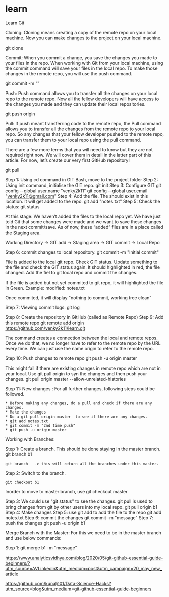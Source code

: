 # learn
Learn Git 


Cloning: Cloning means creating a copy of the remote repo on your local machine. Now you can make changes to the project on your local machine.

git clone <Repo-URL>

Commit: When you commit a change, you save the changes you made to your files in the repo. When working with Git from your local machine, using the commit command will save your files in the local repo. To make those changes in the remote repo, you will use the push command.

git commit -m “<commit message>”

Push: Push command allows you to transfer all the changes on your local repo to the remote repo. Now all the fellow developers will have access to the changes you made and they can update their local repositories.

git push origin <branch>


Pull: If push meant transferring code to the remote repo, the Pull command allows you to transfer all the changes from the remote repo to your local repo. So any changes that your fellow developer pushed to the remote repo, you can transfer them to your local repo using the pull command.

There are a few more terms that you will need to know but they are not required right now. We will cover them in detail in the latter part of this article. For now, let’s create our very first GitHub repository!

git pull <remote-repo>


Step 1: Using cd command in GIT Bash, move to the project folder
Step 2: Using init command, initialise the GIT repo. 
	git init
Step 3: Configure GIT
	git config --global user.name "venky2k11"
	git config --global user.email "venky2k11@gmail.com"
Step 4: Add the file. The should exist in this location. It will get added to the repo. 
	git add "notes.txt"
Step 5: Check the status:
	git status

At this stage: We haven’t added the files to the local repo yet. We have just told Git that some changes were made and we want to save these changes in the next commit/save. As of now, these “added” files are in a place called the Staging area. 

Working Directory -> GIT add -> Staging area -> GIT commit -> Local Repo

Step 6: commit changes to local repository.
	git commit -m "Initial commit"
	
File is added to the local git repo. Check GIT status. Update something to the file and check the GIT status again. It should highlighted in red, the file changed. 
Add the fiel to git local repo and commit the changes. 

If the file is added but not yet commited to git repo, it will highlighted the file in Green. Example: modified:   notes.txt

Once commited, it will display "nothing to commit, working tree clean"

Step 7: Viewing commit logs:
	git log
	
Step 8: Create the repository in GitHub (called as Remote Repo)
Step 9: Add this remote repo
	git remote add origin https://github.com/venky2k11/learn.git
	
The command creates a connection between the local and remote repos. Once we do that, we no longer have to refer to the remote repo by the URL every time. We can just use the name origin to refer to the remote repo.

Step 10: Push changes to remote repo 
	git push -u origin master

This might fail if there are existing changes in remote repo which are not in your local. 
Use git pull origin <branch-name> to syn the changes and then push your changes. 
	git pull origin master --allow-unrelated-histories 
	
Step 11: New changes : For all further changes, following steps could be followed. 
	
	* Before making any changes, do a pull and check if there are any changes. 
	* Make the changes
	* Do a git pull origin master  to see if there are any changes. 
	* git add notes.txt
	* git commit -m "2nd time push"
	* git push -u origin master


Working with Branches: 

Step 1: Create a branch. This should be done staying in the master branch. 
	git branch b1
	
	git branch   -> this will return all the branches under this master. 

Step 2: Switch to the branch. 
	
	git checkout b1 
	
Inorder to move to master branch, use git checkout master  

Step 3: We could use "git status" to see the changes. git pull is used to bring changes from git by other users into my local repo. 
	git pull origin b1
Step 4: Make changes 
Step 5: use git add  to add the file to the repo 
	git add notes.txt
Step 6: commit the changes 
	git commit -m "message"
Step 7: push the changes 
	git push -u origin b1


Merge Branch with the Master:  For this we need to be in the master branch and use below commands:

Step 1: git merge b1 -m "message"

https://www.analyticsvidhya.com/blog/2020/05/git-github-essential-guide-beginners/?utm_source=AVLinkedin&utm_medium=post&utm_campaign=20_may_new_article

https://github.com/kunalj101/Data-Science-Hacks?utm_source=blog&utm_medium=git-github-essential-guide-beginners